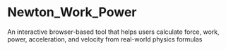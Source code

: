 # Newton_Work_Power
 An interactive browser-based tool that helps users calculate force, work, power, acceleration, and velocity from real-world physics formulas
